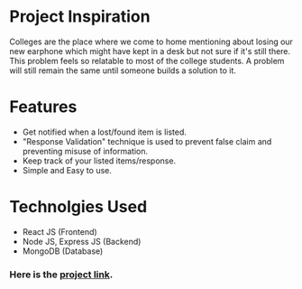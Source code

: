 

# Project Inspiration
Colleges are the place where we come to home mentioning about losing our new earphone which might have kept in a desk but not sure if it's still there. This problem feels so relatable to most of the college students. A problem will still remain the same until someone builds a solution to it.

# Features
* Get notified when a lost/found item is listed.
* "Response Validation" technique is used to prevent false claim and preventing misuse of information.
* Keep track of your listed items/response.
* Simple and Easy to use.


# Technolgies Used
* React JS (Frontend)
* Node JS, Express JS (Backend)
* MongoDB (Database)


### Here is the [project link](https://lfs-project.herokuapp.com/).



